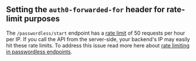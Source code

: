 
## Setting the `auth0-forwarded-for` header for rate-limit purposes

The `/passwordless/start` endpoint has a [rate limit](/policies/rate-limits#authentication-api) of 50 requests per hour per IP. If you call the API from the server-side, your backend's IP may easily hit these rate limits. To address this issue read more here about [rate limiting in passwordless endpoints](/connections/passwordless/reference/relevant-api-endpoints#rate-limiting-in-passwordless-endpoints).
